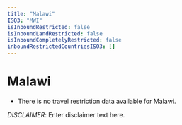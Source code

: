 ```yaml
---
title: "Malawi"
ISO3: "MWI"
isInboundRestricted: false
isInboundLandRestricted: false
isInboundCompletelyRestricted: false
inboundRestrictedCountriesISO3: []
---
```


# Malawi

* There is no travel restriction data available for Malawi.

*DISCLAIMER*: Enter disclaimer text here.
